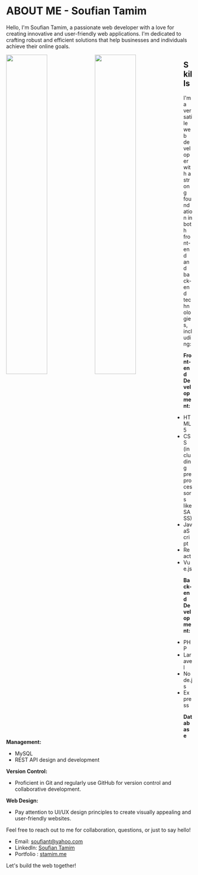 # ABOUT ME - Soufian Tamim

Hello, I'm Soufian Tamim, a passionate web developer with a love for creating innovative and user-friendly web applications. I'm dedicated to crafting robust and efficient solutions that help businesses and individuals achieve their online goals.

<img align="left" width="47%" src="https://streak-stats.demolab.com?user=SoufianTamim&theme=onedark&hide_border=false&mode=weekly)](https://git.io/streak-stats" alt=""/>
<img align="left" width="47%" src="https://github-readme-stats.vercel.app/api?username=SoufianTamim&show_icons=true&theme=onedark" alt=""/>

## Skills

I'm a versatile web developer with a strong foundation in both front-end and back-end technologies, including:

**Front-end Development:**
- HTML5
- CSS (including preprocessors like SASS)
- JavaScript
- React
- Vue.js

**Back-end Development:**
- PHP
- Laravel
- Node.js
- Express

**Database Management:**
- MySQL
- REST API design and development

**Version Control:**
- Proficient in Git and regularly use GitHub for version control and collaborative development.

**Web Design:**
- Pay attention to UI/UX design principles to create visually appealing and user-friendly websites.

Feel free to reach out to me for collaboration, questions, or just to say hello!

- Email: [soufiant@yahoo.com](mailto:soufiant@yahoo.com)
- LinkedIn: [Soufian Tamim](https://www.linkedin.com/in/soufiantamim/)
- Portfolio : [stamim.me](https://www.stamim.me)

Let's build the web together!
